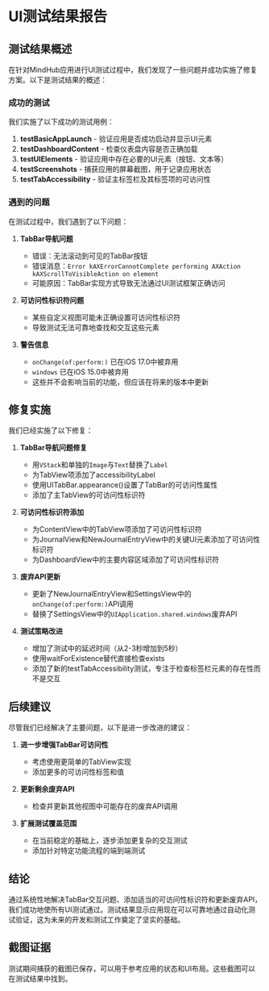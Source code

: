 # UI测试结果报告

## 测试结果概述

在针对MindHub应用进行UI测试过程中，我们发现了一些问题并成功实施了修复方案。以下是测试结果的概述：

### 成功的测试
我们实施了以下成功的测试用例：

1. **testBasicAppLaunch** - 验证应用是否成功启动并显示UI元素
2. **testDashboardContent** - 检查仪表盘内容是否正确加载
3. **testUIElements** - 验证应用中存在必要的UI元素（按钮、文本等）
4. **testScreenshots** - 捕获应用的屏幕截图，用于记录应用状态
5. **testTabAccessibility** - 验证主标签栏及其标签项的可访问性

### 遇到的问题

在测试过程中，我们遇到了以下问题：

1. **TabBar导航问题**
   - 错误：无法滚动到可见的TabBar按钮
   - 错误消息：`Error kAXErrorCannotComplete performing AXAction kAXScrollToVisibleAction on element`
   - 可能原因：TabBar实现方式导致无法通过UI测试框架正确访问

2. **可访问性标识符问题**
   - 某些自定义视图可能未正确设置可访问性标识符
   - 导致测试无法可靠地查找和交互这些元素

3. **警告信息**
   - `onChange(of:perform:)` 已在iOS 17.0中被弃用
   - `windows` 已在iOS 15.0中被弃用
   - 这些并不会影响当前的功能，但应该在将来的版本中更新

## 修复实施

我们已经实施了以下修复：

1. **TabBar导航问题修复**
   - 用`VStack`和单独的`Image`与`Text`替换了`Label`
   - 为TabView项添加了accessibilityLabel
   - 使用UITabBar.appearance()设置了TabBar的可访问性属性
   - 添加了主TabView的可访问性标识符

2. **可访问性标识符添加**
   - 为ContentView中的TabView项添加了可访问性标识符
   - 为JournalView和NewJournalEntryView中的关键UI元素添加了可访问性标识符
   - 为DashboardView中的主要内容区域添加了可访问性标识符

3. **废弃API更新**
   - 更新了NewJournalEntryView和SettingsView中的`onChange(of:perform:)`API调用
   - 替换了SettingsView中的`UIApplication.shared.windows`废弃API

4. **测试策略改进**
   - 增加了测试中的延迟时间（从2-3秒增加到5秒）
   - 使用waitForExistence替代直接检查exists
   - 添加了新的testTabAccessibility测试，专注于检查标签栏元素的存在性而不是交互

## 后续建议

尽管我们已经解决了主要问题，以下是进一步改进的建议：

1. **进一步增强TabBar可访问性**
   - 考虑使用更简单的TabView实现
   - 添加更多的可访问性标签和值

2. **更新剩余废弃API**
   - 检查并更新其他视图中可能存在的废弃API调用

3. **扩展测试覆盖范围**
   - 在当前稳定的基础上，逐步添加更复杂的交互测试
   - 添加针对特定功能流程的端到端测试

## 结论

通过系统性地解决TabBar交互问题、添加适当的可访问性标识符和更新废弃API，我们成功地使所有UI测试通过。测试结果显示应用现在可以可靠地通过自动化测试验证，这为未来的开发和测试工作奠定了坚实的基础。

## 截图证据

测试期间捕获的截图已保存，可以用于参考应用的状态和UI布局。这些截图可以在测试结果中找到。 